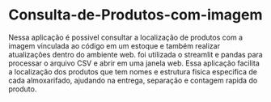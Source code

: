 # Consulta-de-Produtos-com-imagem
Nessa aplicação é possivel consultar a localização de produtos com a imagem vinculada ao código em um estoque e também realizar atualizações dentro do ambiente web. foi utilizada o streamlit e pandas para processar o arquivo CSV e abrir em uma janela web.
Essa aplicação facilita a localização dos produtos que tem nomes e estrutura fisica especifica de cada almoxarifado, ajudando na entrega, separação e contagem rapida do produto.

